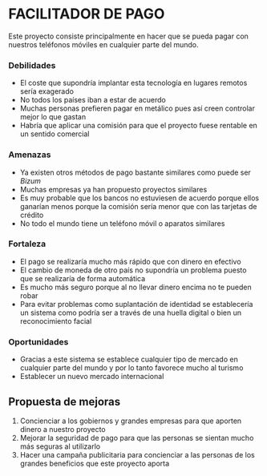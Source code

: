 # **FACILITADOR DE PAGO**
Este proyecto consiste principalmente en hacer que se pueda pagar con nuestros teléfonos móviles en cualquier parte del mundo.

### Debilidades
* El coste que supondría implantar esta tecnología en lugares remotos sería exagerado
* No todos los países iban a estar de acuerdo
* Muchas personas prefieren pagar en metálico pues así creen controlar mejor lo que gastan
* Habría que aplicar una comisión para que el proyecto fuese rentable en un sentido comercial

### Amenazas
* Ya existen otros métodos de pago bastante similares como puede ser *Bizum*
* Muchas empresas ya han propuesto proyectos similares
* Es muy probable que los bancos no estuviesen de acuerdo porque ellos ganarían menos porque la comisión sería menor que con las tarjetas de crédito
* No todo el mundo tiene un teléfono móvil o aparatos similares

### Fortaleza
* El pago se realizaría mucho más rápido que con dinero en efectivo
* El cambio de moneda de otro país no supondría un problema puesto que se realizaría de forma automática
* Es mucho más seguro porque al no llevar dinero encima no te pueden robar
* Para evitar problemas como suplantación de identidad se establecería un sistema como podría ser a través de una huella digital o bien un reconocimiento facial

### Oportunidades
* Gracias a este sistema se establece cualquier tipo de mercado en cualquier parte del mundo y por lo tanto favorece mucho al turismo
* Establecer un nuevo mercado internacional


## Propuesta de mejoras
1. Concienciar a los gobiernos y grandes empresas para que aporten dinero a nuestro proyecto
2. Mejorar la seguridad de pago para que las personas se sientan mucho más seguras al utilizarlo
3. Hacer una campaña publicitaria para concienciar a las personas de los grandes beneficios que este proyecto aporta



